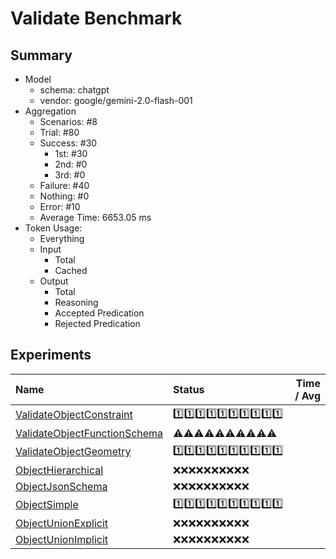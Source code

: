 # Validate Benchmark
## Summary
  - Model
    - schema: chatgpt
    - vendor: google/gemini-2.0-flash-001
  - Aggregation
    - Scenarios: #8
    - Trial: #80
    - Success: #30
      - 1st: #30
      - 2nd: #0
      - 3rd: #0
    - Failure: #40
    - Nothing: #0
    - Error: #10
    - Average Time: 6653.05 ms
  - Token Usage:
    - Everything
    - Input
      - Total
      - Cached
    - Output
      - Total
      - Reasoning
      - Accepted Predication
      - Rejected Predication

## Experiments
Name | Status | Time / Avg
:----|:-------|------------:
[ValidateObjectConstraint](./ValidateObjectConstraint/README.md) | 1️⃣1️⃣1️⃣1️⃣1️⃣1️⃣1️⃣1️⃣1️⃣1️⃣
[ValidateObjectFunctionSchema](./ValidateObjectFunctionSchema/README.md) | ⚠️⚠️⚠️⚠️⚠️⚠️⚠️⚠️⚠️⚠️
[ValidateObjectGeometry](./ValidateObjectGeometry/README.md) | 1️⃣1️⃣1️⃣1️⃣1️⃣1️⃣1️⃣1️⃣1️⃣1️⃣
[ObjectHierarchical](./ObjectHierarchical/README.md) | ❌❌❌❌❌❌❌❌❌❌
[ObjectJsonSchema](./ObjectJsonSchema/README.md) | ❌❌❌❌❌❌❌❌❌❌
[ObjectSimple](./ObjectSimple/README.md) | 1️⃣1️⃣1️⃣1️⃣1️⃣1️⃣1️⃣1️⃣1️⃣1️⃣
[ObjectUnionExplicit](./ObjectUnionExplicit/README.md) | ❌❌❌❌❌❌❌❌❌❌
[ObjectUnionImplicit](./ObjectUnionImplicit/README.md) | ❌❌❌❌❌❌❌❌❌❌